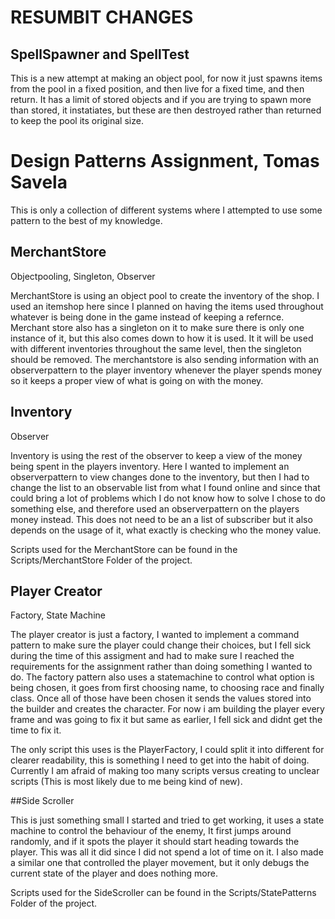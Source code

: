 # RESUMBIT CHANGES

## SpellSpawner and SpellTest

This is a new attempt at making an object pool, for now it just spawns items from the pool in a fixed position, and then live for a fixed time, and then return. It has a limit of stored objects and if you are trying to spawn more than stored, it instatiates, but these are then destroyed rather than returned to keep the pool its original size.



# Design Patterns Assignment, Tomas Savela

This is only a collection of different systems where I attempted to use some pattern to the best of my knowledge.


## MerchantStore

Objectpooling, Singleton, Observer



MerchantStore is using an object pool to create the inventory of the shop. I used an itemshop here since I planned on having the items used throughout whatever is being done in the game instead of keeping a refernce. Merchant store also has a singleton on it to make sure there is only one instance of it, but this also comes down to how it is used. It it will be used with different inventories throughout the same level, then the singleton should be removed. The merchantstore is also sending information with an observerpattern to the player inventory whenever the player spends money so it keeps a proper view of what is going on with the money.

## Inventory

Observer

Inventory is using the rest of the observer to keep a view of the money being spent in the players inventory. Here I wanted to implement an observerpattern to view changes done to the inventory, but then I had to change the list to an observable list from what I found online and since that could bring a lot of problems which I do not know how to solve I chose to do something else, and therefore used an observerpattern on the players money instead. This does not need to be an a list of subscriber but it also depends on the usage of it, what exactly is checking who the money value.

Scripts used for the MerchantStore can be found in the Scripts/MerchantStore Folder of the project.



## Player Creator

Factory, State Machine

The player creator is just a factory, I wanted to implement a command pattern to make sure the player could change their choices, but I fell sick during the time of this assigment and had to make sure I reached the requirements for the assignment rather than doing something I wanted to do. The factory pattern also uses a statemachine to control what option is being chosen, it goes from first choosing name, to choosing race and finally class. Once all of those have been chosen it sends the values stored into the builder and creates the character. For now i am building the player every frame and was going to fix it but same as earlier, I fell sick and didnt get the time to fix it.

The only script this uses is the PlayerFactory, I could split it into different for clearer readability, this is something I need to get into the habit of doing. Currently I am afraid of making too many scripts versus creating to unclear scripts (This is most likely due to me being kind of new).

##Side Scroller

This is just something small I started and tried to get working, it uses a state machine to control the behaviour of the enemy, It first jumps around randomly, and if it spots the player it should start heading towards the player. This was all it did since I did not spend a lot of time on it. I also made a similar one that controlled the player movement, but it only debugs the current state of the player and does nothing more. 

Scripts used for the SideScroller can be found in the Scripts/StatePatterns Folder of the project.

